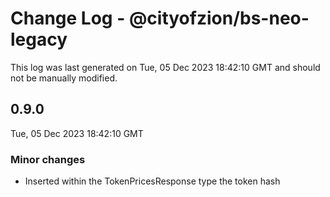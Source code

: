 # Change Log - @cityofzion/bs-neo-legacy

This log was last generated on Tue, 05 Dec 2023 18:42:10 GMT and should not be manually modified.

## 0.9.0
Tue, 05 Dec 2023 18:42:10 GMT

### Minor changes

- Inserted within the TokenPricesResponse type the token hash

